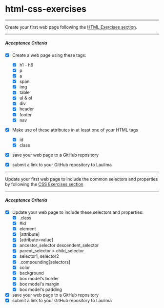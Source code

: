 # html-css-exercises

---
Create your first web page following the [HTML Exercises section](https://ee491f.github.io/course-material/#html-exercises).

---
##### Acceptance Criteria
- [x] Create a web page using these tags:
  - [x] h1 - h6
  - [x] p
  - [x] a
  - [x] span
  - [x] img
  - [x] table
  - [x] ul & ol
  - [x] div
  - [x] header
  - [x] footer
  - [x] nav
- [x] Make use of these attributes in at least one of your HTML tags
  - [x] id
  - [x] class
- [x] save your web page to a GitHub repository
- [x] submit a link to your GitHub repository to Laulima


---
Update your first web page to include the common selectors and properties by following the [CSS Exercises section](https://ee491f.github.io/course-material/#css-exercises)

---
##### Acceptance Criteria
- [x] Update your web page to include these selectors and properties:
  - [x] .class
  - [x] #id
  - [x] element
  - [x] [attribute]
  - [x] [attribute=value]
  - [x] ancestor_selector descendent_selector
  - [x] parent_selector > child_selector
  - [x] selector1, selector2
  - [x] .compounding[selectors]
  - [x] color
  - [x] background
  - [x] box model's border
  - [x] box model's margin
  - [x] box model's padding
- [x] save your web page to a GitHub repository
- [x] submit a link to your GitHub repository to Laulima
